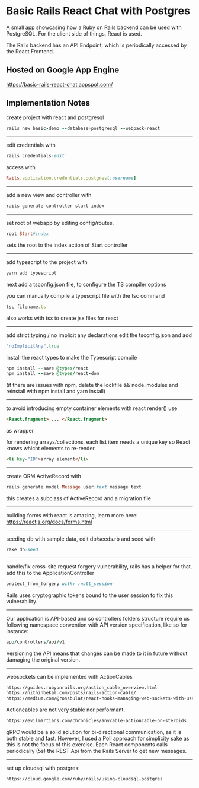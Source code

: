 # Basic Rails React Chat with Postgres

A small app showcasing how a Ruby on Rails backend can be used with PostgreSQL. For the client side of things, React is used.

The Rails backend has an API Endpoint, which is periodically accessed by the React Frontend.

## Hosted on Google App Engine
https://basic-rails-react-chat.appspot.com/


## Implementation Notes
create project with react and postgresql
```ruby
rails new basic-demo --database=postgresql --webpack=react
```

----

edit credentials with
```ruby
rails credentials:edit
```

access with 
```ruby
Rails.application.credentials.postgres[:username]
```
----

add a new view and controller with
```ruby
rails generate controller start index
```
  
----

set root of webapp by editing config/routes.

```ruby
root Start#index
```
sets the root to the index action of Start controller

----

add typescript to the project with


```ruby
yarn add typescript
```

next add a tsconfig.json file, to configure the TS compiler options

you can manually compile a typescript file with the tsc command

```ruby
tsc filename.ts
```
also works with tsx to create jsx files for react

----

add strict typing / no implicit any declarations edit the tsconfig.json and add 
```ruby
"noImplicitAny",true
```

install the react types to make the Typescript compile
```ruby
npm install --save @types/react
npm install --save @types/react-dom
```

(if there are issues with npm, delete the lockfile && node_modules and reinstall with npm install and yarn install) 

----



to avoid introducing empty container elements with react render() use 
```html
<React.fragment> ... </React.fragment>
```
as wrapper

for rendering arrays/collections, each list item needs a unique key so React knows whicht elements to re-render.
```html
<li key="ID">array element</li>
```

----
create ORM ActiveRecord with

```ruby
rails generate model Message user:text message text
```  

this creates a subclass of ActiveRecord and a migration file


----
building forms with react is amazing, learn more here: https://reactjs.org/docs/forms.html

----
seeding db with sample data, edit db/seeds.rb
and seed with 

```ruby
rake db:seed
```  

----
handle/fix cross-site request forgery vulnerability, rails has a helper for that. add this to the ApplicationController
```ruby
protect_from_forgery with: :null_session
```  

Rails uses cryptographic tokens bound to the user session to fix this vulnerability.

----
Our application is API-based and so controllers folders structure require us following namespace convention with API version specification, like so for instance: 
```ruby
app/controllers/api/v1
```  


Versioning the API means that changes can be made to it in future without damaging the original version.

----
websockets can be implemented with ActionCables
```html
https://guides.rubyonrails.org/action_cable_overview.html
https://nithinbekal.com/posts/rails-action-cable/
https://medium.com/@rossbulat/react-hooks-managing-web-sockets-with-useeffect-and-usestate-2dfc30eeceec
```  

Actioncables are not very stable nor performant.
```html
https://evilmartians.com/chronicles/anycable-actioncable-on-steroids
```  

gRPC would be a solid solution for bi-directional communication, as it is both stable and fast.
However, I used a Poll approach for simplicity sake as this is not the focus of this exercise.
Each React components calls periodically (5s) the REST Api from the Rails Server to get new messages.

---
set up cloudsql with postgres: 
```html
https://cloud.google.com/ruby/rails/using-cloudsql-postgres
```
